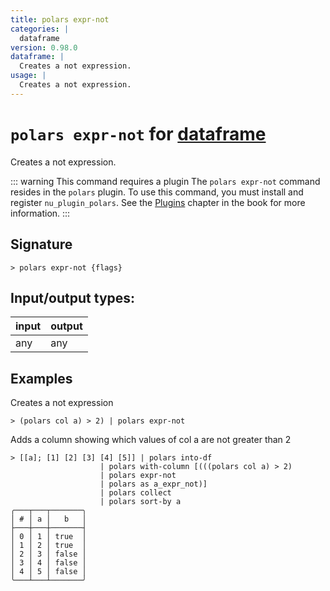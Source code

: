 ```yaml
---
title: polars expr-not
categories: |
  dataframe
version: 0.98.0
dataframe: |
  Creates a not expression.
usage: |
  Creates a not expression.
---
```

<!-- This file is automatically generated. Please edit the command in https://github.com/nushell/nushell instead. -->

# `polars expr-not` for [dataframe](/commands/categories/dataframe.md)

<div class='command-title'>Creates a not expression.</div>

::: warning This command requires a plugin
The `polars expr-not` command resides in the `polars` plugin.
To use this command, you must install and register `nu_plugin_polars`.
See the [Plugins](/book/plugins.html) chapter in the book for more information.
:::

## Signature

```> polars expr-not {flags} ```


## Input/output types:

| input | output |
| ----- | ------ |
| any   | any    |

## Examples

Creates a not expression
```nu
> (polars col a) > 2) | polars expr-not

```

Adds a column showing which values of col a are not greater than 2
```nu
> [[a]; [1] [2] [3] [4] [5]] | polars into-df
                    | polars with-column [(((polars col a) > 2)
                    | polars expr-not
                    | polars as a_expr_not)]
                    | polars collect
                    | polars sort-by a
╭───┬───┬───────╮
│ # │ a │   b   │
├───┼───┼───────┤
│ 0 │ 1 │ true  │
│ 1 │ 2 │ true  │
│ 2 │ 3 │ false │
│ 3 │ 4 │ false │
│ 4 │ 5 │ false │
╰───┴───┴───────╯

```
